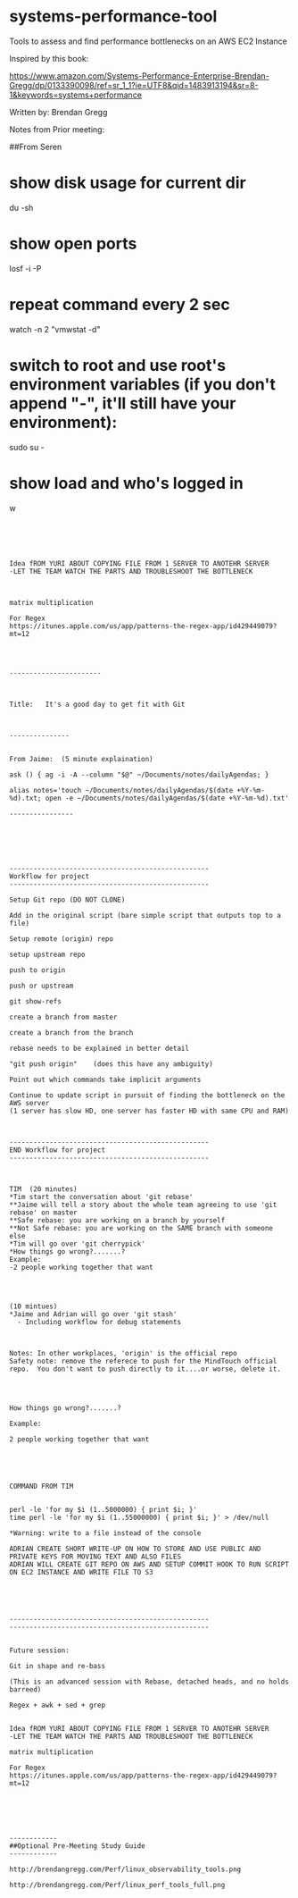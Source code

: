 # systems-performance-tool
Tools to assess and find performance bottlenecks on an AWS EC2 Instance


Inspired by this book:

https://www.amazon.com/Systems-Performance-Enterprise-Brendan-Gregg/dp/0133390098/ref=sr_1_1?ie=UTF8&qid=1483913194&sr=8-1&keywords=systems+performance


Written by: Brendan Gregg










Notes from Prior meeting:


##From Seren


# show disk usage for current dir
du -sh

# show open ports
losf -i -P

# repeat command every 2 sec
watch -n 2 "vmwstat -d"

# switch to root and use root's environment variables (if you don't append "-", it'll still have your environment):
sudo su -

# show load and who's logged in
w
```





Idea fROM YURI ABOUT COPYING FILE FROM 1 SERVER TO ANOTEHR SERVER
-LET THE TEAM WATCH THE PARTS AND TROUBLESHOOT THE BOTTLENECK



matrix multiplication

For Regex
https://itunes.apple.com/us/app/patterns-the-regex-app/id429449079?mt=12




-----------------------



Title:   It's a good day to get fit with Git



---------------


From Jaime:  (5 minute explaination)

ask () { ag -i -A --column "$@" ~/Documents/notes/dailyAgendas; }

alias notes='touch ~/Documents/notes/dailyAgendas/$(date +%Y-%m-%d).txt; open -e ~/Documents/notes/dailyAgendas/$(date +%Y-%m-%d).txt'

----------------






--------------------------------------------------
Workflow for project
--------------------------------------------------

Setup Git repo (DO NOT CLONE)

Add in the original script (bare simple script that outputs top to a file)

Setup remote (origin) repo

setup upstream repo

push to origin

push or upstream

git show-refs

create a branch from master

create a branch from the branch

rebase needs to be explained in better detail

"git push origin"    (does this have any ambiguity)

Point out which commands take implicit arguments

Continue to update script in pursuit of finding the bottleneck on the AWS server
(1 server has slow HD, one server has faster HD with same CPU and RAM)



--------------------------------------------------
END Workflow for project
--------------------------------------------------



TIM  (20 minutes)
*Tim start the conversation about 'git rebase'
**Jaime will tell a story about the whole team agreeing to use 'git rebase' on master
**Safe rebase: you are working on a branch by yourself
**Not Safe rebase: you are working on the SAME branch with someone else
*Tim will go over 'git cherrypick'
*How things go wrong?.......?
Example:
-2 people working together that want




(10 mintues)
*Jaime and Adrian will go over 'git stash'
  - Including workflow for debug statements



Notes: In other workplaces, 'origin' is the official repo
Safety note: remove the referece to push for the MindTouch official repo.  You don't want to push directly to it....or worse, delete it.




How things go wrong?.......?

Example:

2 people working together that want





COMMAND FROM TIM


perl -le 'for my $i (1..5000000) { print $i; }'
time perl -le 'for my $i (1..55000000) { print $i; }' > /dev/null

*Warning: write to a file instead of the console

ADRIAN CREATE SHORT WRITE-UP ON HOW TO STORE AND USE PUBLIC AND PRIVATE KEYS FOR MOVING TEXT AND ALSO FILES
ADRIAN WILL CREATE GIT REPO ON AWS AND SETUP COMMIT HOOK TO RUN SCRIPT ON EC2 INSTANCE AND WRITE FILE TO S3





--------------------------------------------------
--------------------------------------------------


Future session:

Git in shape and re-bass

(This is an advanced session with Rebase, detached heads, and no holds barreed)

Regex + awk + sed + grep


Idea fROM YURI ABOUT COPYING FILE FROM 1 SERVER TO ANOTEHR SERVER
-LET THE TEAM WATCH THE PARTS AND TROUBLESHOOT THE BOTTLENECK

matrix multiplication

For Regex
https://itunes.apple.com/us/app/patterns-the-regex-app/id429449079?mt=12






------------
##Optional Pre-Meeting Study Guide
------------

http://brendangregg.com/Perf/linux_observability_tools.png

http://brendangregg.com/Perf/linux_perf_tools_full.png






